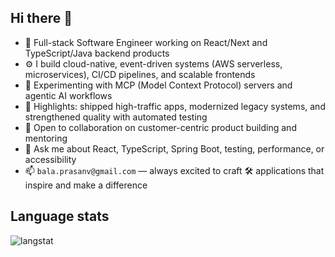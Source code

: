 ## Hi there 👋

- 🔭 Full-stack Software Engineer working on React/Next and TypeScript/Java backend products
- ⚙️ I build cloud-native, event-driven systems (AWS serverless, microservices), CI/CD pipelines, and scalable frontends
- 🌱 Experimenting with MCP (Model Context Protocol) servers and agentic AI workflows
- 🚀 Highlights: shipped high-traffic apps, modernized legacy systems, and strengthened quality with automated testing
- 🤝 Open to collaboration on customer-centric product building and mentoring
- 💬 Ask me about React, TypeScript, Spring Boot, testing, performance, or accessibility  
- 📫 `bala.prasanv@gmail.com` — always excited to craft 🛠️ applications that inspire and make a difference


## **Language stats**

![langstat](https://github-readme-stats.vercel.app/api/top-langs/?username=prasanvb&size_weight=0.5&count_weight=0&layout=compact)
